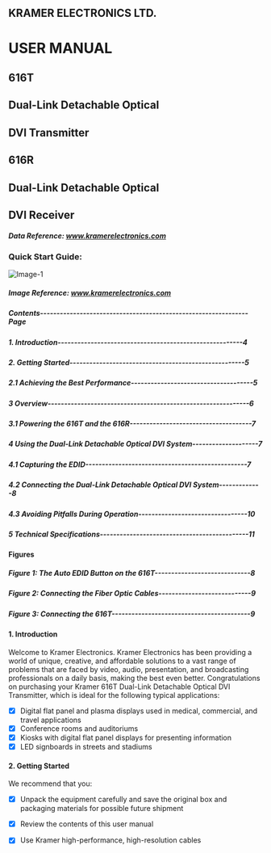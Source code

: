 ## KRAMER ELECTRONICS LTD.
# **USER MANUAL**
## **616T**
## **Dual-Link Detachable Optical** 
## **DVI Transmitter**
## **616R**
## **Dual-Link Detachable Optical**
## **DVI Receiver**
##### Data Reference: www.kramerelectronics.com
### **Quick Start Guide:**
![Image-1](https://github.com/mharunarrashid/Technical-writing/assets/8918364/bb86ac2e-2566-4a84-8365-7d49a5046409)

##### Image Reference: www.kramerelectronics.com

##### Contents---------------------------------------------------------------Page
##### 1. Introduction--------------------------------------------------------4
##### 2. Getting Started-----------------------------------------------------5
##### 2.1	Achieving the Best Performance-------------------------------------5
##### 3	Overview-------------------------------------------------------------6
##### 3.1	Powering the 616T and the 616R-------------------------------------7
##### 4	Using the Dual-Link Detachable Optical DVI System--------------------7
##### 4.1	Capturing the EDID-------------------------------------------------7
##### 4.2	Connecting the Dual-Link Detachable Optical DVI System-------------8
##### 4.3	Avoiding Pitfalls During Operation---------------------------------10
##### 5	Technical Specifications---------------------------------------------11

#### **Figures**

##### Figure 1: The Auto EDID Button on the 616T-----------------------------8
##### Figure 2: Connecting the Fiber Optic Cables----------------------------9
##### Figure 3: Connecting the 616T------------------------------------------9

#### **1.	Introduction**

Welcome to Kramer Electronics. Kramer Electronics has been providing a world of unique, creative, and affordable solutions to a vast range of 
problems that are faced by video, audio, presentation, and broadcasting professionals on a daily basis, making the best even better.
Congratulations on purchasing your Kramer 616T Dual-Link Detachable Optical DVI Transmitter, which is ideal for the following typical applications:

- [x] Digital flat panel and plasma displays used in medical, commercial, and travel applications
- [x] Conference rooms and auditoriums
- [x] Kiosks with digital flat panel displays for presenting information
- [x] LED signboards in streets and stadiums

#### **2.	Getting Started**

We recommend that you:
- [x] Unpack the equipment carefully and save the original box and packaging materials for possible future shipment
- [x] Review the contents of this user manual
- [x] Use Kramer high-performance, high-resolution cables

